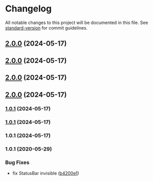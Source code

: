 # Changelog

All notable changes to this project will be documented in this file. See [standard-version](https://github.com/conventional-changelog/standard-version) for commit guidelines.

## [2.0.0](https://github.com/quinnpertuit/panel-test/compare/@template/basic@2.0.0...@template/basic@2.0.0) (2024-05-17)

## [2.0.0](https://github.com/quinnpertuit/panel-test/compare/@template/basic@2.0.0...@template/basic@2.0.0) (2024-05-17)

## [2.0.0](https://github.com/quinnpertuit/panel-test/compare/@template/basic@2.0.0...@template/basic@2.0.0) (2024-05-17)

## [2.0.0](https://github.com/quinnpertuit/panel-test/compare/@template/basic@1.0.1...@template/basic@2.0.0) (2024-05-17)

### [1.0.1](https://github.com/quinnpertuit/panel-test/compare/@template/basic@1.0.1...@template/basic@1.0.1) (2024-05-17)

### [1.0.1](https://github.com/quinnpertuit/panel-test/compare/@template/basic@1.0.1...@template/basic@1.0.1) (2024-05-17)

### 1.0.1 (2024-05-17)

### 1.0.1 (2020-05-29)


### Bug Fixes

* fix StatusBar invisible ([b4200e1](https://github.com/tuya/tuya-panel-demo/commit/b4200e1f6bd0947a647e4d14392d2ca07df9c7d6))
